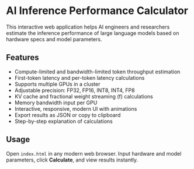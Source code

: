 # AI Inference Performance Calculator

This interactive web application helps AI engineers and researchers estimate the inference performance of large language models based on hardware specs and model parameters. 

## Features
- Compute-limited and bandwidth-limited token throughput estimation
- First-token latency and per-token latency calculations
- Supports multiple GPUs in a cluster
- Adjustable precision: FP32, FP16, INT8, INT4, FP8
- KV cache and fractional weight streaming (f) calculations
- Memory bandwidth input per GPU
- Interactive, responsive, modern UI with animations
- Export results as JSON or copy to clipboard
- Step-by-step explanation of calculations

## Usage
Open `index.html` in any modern web browser. Input hardware and model parameters, click **Calculate**, and view results instantly.
